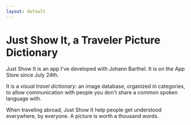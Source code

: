 ```yaml
---
layout: default
---
```


# Just Show It, a Traveler Picture Dictionary

Just Show It is an app I've developed with Johann Barthel. It is on the App
Store since July 24th.

It is a _visual travel dictionary_: an image database, organized in categories,
to allow communication with people you don't share a common spoken language
with.

When traveling abroad, Just Show It help people get understood everywhere, by
everyone. A picture is worth a thousand words.
